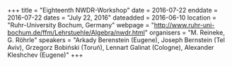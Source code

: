 +++
title = "Eighteenth NWDR-Workshop"
date = 2016-07-22
enddate = 2016-07-22
dates = "July 22, 2016"
dateadded = 2016-06-10
location = "Ruhr-University Bochum, Germany"
webpage = "http://www.ruhr-uni-bochum.de/ffm/Lehrstuehle/Algebra/nwdr.html"
organisers = "M. Reineke, G. Röhrle"
speakers = "Arkady Berenstein (Eugene), Joseph Bernstein (Tel Aviv), Grzegorz Bobiński (Toruń), Lennart Galinat (Cologne), Alexander Kleshchev (Eugene)"
+++

